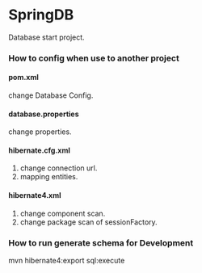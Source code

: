 <h1>SpringDB</h1>
<p>Database start project.</p>

<h3>How to config when use to another project</h3>
<h4>pom.xml</h4>
<p>change Database Config.<p>

<h4>database.properties</h4>
<p>change properties.</p>

<h4>hibernate.cfg.xml</h4>
<ol>
   <li>change connection url.</li>
   <li>mapping entities.</li>
</ol>

<h4>hibernate4.xml</h4>
<ol>
   <li>change component scan.</li>
   <li>change package scan of sessionFactory.</li>
</ol>


<h3>How to run generate schema for Development</h3>
<p>mvn hibernate4:export sql:execute</p> 